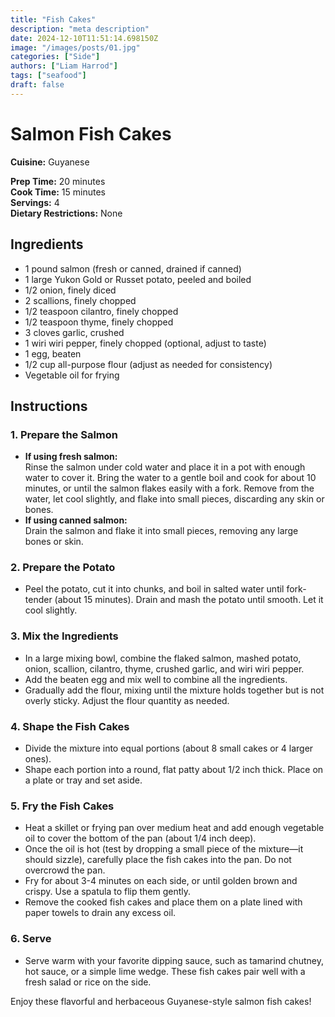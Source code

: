 ```yaml
---
title: "Fish Cakes"
description: "meta description"
date: 2024-12-10T11:51:14.698150Z
image: "/images/posts/01.jpg"
categories: ["Side"]
authors: ["Liam Harrod"]
tags: ["seafood"]
draft: false
---
```


# Salmon Fish Cakes

**Cuisine:** Guyanese  

**Prep Time:** 20 minutes  
**Cook Time:** 15 minutes  
**Servings:** 4  
**Dietary Restrictions:** None  

## Ingredients

- 1 pound salmon (fresh or canned, drained if canned)  
- 1 large Yukon Gold or Russet potato, peeled and boiled  
- 1/2 onion, finely diced  
- 2 scallions, finely chopped  
- 1/2 teaspoon cilantro, finely chopped  
- 1/2 teaspoon thyme, finely chopped  
- 3 cloves garlic, crushed  
- 1 wiri wiri pepper, finely chopped (optional, adjust to taste)  
- 1 egg, beaten  
- 1/2 cup all-purpose flour (adjust as needed for consistency)  
- Vegetable oil for frying  

## Instructions

### 1. **Prepare the Salmon**
   - **If using fresh salmon:**  
     Rinse the salmon under cold water and place it in a pot with enough water to cover it. Bring the water to a gentle boil and cook for about 10 minutes, or until the salmon flakes easily with a fork. Remove from the water, let cool slightly, and flake into small pieces, discarding any skin or bones.
   - **If using canned salmon:**  
     Drain the salmon and flake it into small pieces, removing any large bones or skin.  

### 2. **Prepare the Potato**
   - Peel the potato, cut it into chunks, and boil in salted water until fork-tender (about 15 minutes). Drain and mash the potato until smooth. Let it cool slightly.  

### 3. **Mix the Ingredients**
   - In a large mixing bowl, combine the flaked salmon, mashed potato, onion, scallion, cilantro, thyme, crushed garlic, and wiri wiri pepper.  
   - Add the beaten egg and mix well to combine all the ingredients.  
   - Gradually add the flour, mixing until the mixture holds together but is not overly sticky. Adjust the flour quantity as needed.  

### 4. **Shape the Fish Cakes**
   - Divide the mixture into equal portions (about 8 small cakes or 4 larger ones).  
   - Shape each portion into a round, flat patty about 1/2 inch thick. Place on a plate or tray and set aside.  

### 5. **Fry the Fish Cakes**
   - Heat a skillet or frying pan over medium heat and add enough vegetable oil to cover the bottom of the pan (about 1/4 inch deep).  
   - Once the oil is hot (test by dropping a small piece of the mixture—it should sizzle), carefully place the fish cakes into the pan. Do not overcrowd the pan.  
   - Fry for about 3-4 minutes on each side, or until golden brown and crispy. Use a spatula to flip them gently.  
   - Remove the cooked fish cakes and place them on a plate lined with paper towels to drain any excess oil.  

### 6. **Serve**
   - Serve warm with your favorite dipping sauce, such as tamarind chutney, hot sauce, or a simple lime wedge. These fish cakes pair well with a fresh salad or rice on the side.  

Enjoy these flavorful and herbaceous Guyanese-style salmon fish cakes!
